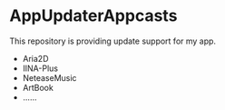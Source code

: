 # AppUpdaterAppcasts


This repository is providing update support for my app.

- Aria2D
- IINA-Plus
- NeteaseMusic
- ArtBook
- ......